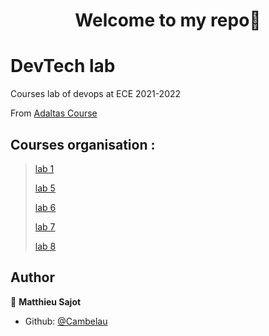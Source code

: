 <h1 align="center">Welcome to my repo👋</h1>
<p>
</p>

# DevTech lab

Courses lab of devops at ECE 2021-2022

From [Adaltas Course](https://github.com/adaltas/ece-devops-2021-fall/)


## Courses organisation :
> [lab 1](/lab/lab1)
> 
> [lab 5](/lab/lab5)
> 
> [lab 6](/lab/lab6)
> 
> [lab 7](/lab/lab7)
> 
> [lab 8](/lab/lab8)

## Author

👤 **Matthieu Sajot**

* Github: [@Cambelau](https://github.com/Cambelau)
